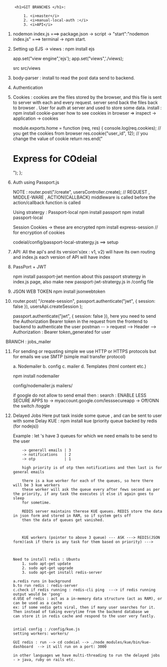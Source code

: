         <h1>GIT BRANCHES </h1>:

            1. <i>master</i>
            2. <i>manual-local-auth :</i>
            3. <i>API</i>

1.  nodemon index.js ===> package.json -> script -> "start":"nodemon index.js" ===> terminal ->
    npm start.

2.  Setting up EJS -> views
    : npm install ejs

    app.set("view engine",'ejs');
    app.set("views",'./views);

    src
    src/views

3.  body-parser : install to read the post data send to backend.
4.  Authentication
5.  Cookies : cookies are the files stored by the browser, and this file is sent to server with each
    and every request. server send back the files back to browser . User for auth at server and used
    to store some data.
    install : npm install cookie-parser
    how to see cookies in browser => inspect -> application -> cookies

    module.exports.home = function (req, res) {
    console.log(req.cookies); // you get the cookies from browser
    res.cookie("user_id", 12); // you change the value of cookie
    return res.end("<h1>Express for COdeial</h1>");
    };

6.  Auth using Passport.js

    NOTE :
    router.post("/create", usersController.create); // REQUEST , MIDDLE-WARE , ACTION(CALLBACK)
    middleware is called before the action/callback function is called

    Using stratergy : Passport-local
    npm install passport
    npm install passport-local

    Session Cookies -> these are encrypted
    npm install express-session // for encryption of cookies

    codeial/config/passport-local-stratergy.js ==> setup

7.  API:
    All the api's and its version's(ex : v1, v2) will have its own routing and index.js
    each version of API will have index

8.  PassPort + JWT

    npm install passport-jwt
    mention about this passport stratergy in index.js page, also make new passport-jwt-stratergy.js in
    /config file

9.  JSON WEB TOKEN
    npm install jsonwebtoken

10. router.post(
    "/create-session",
    passport.authenticate("jwt", { session: false }),
    usersApi.createSession
    );

    passport.authenticate("jwt", { session: false }),
    here you need to send the Authorization Bearer token in the request from the frontend to
    backend to authenticate the user
    postman -- > request --> Header --> Authorization : Bearer token_generated for user

BRANCH : jobs_mailer

11. For sending or requsting simple we use HTTP or HTTPS protocols
    but for emails we use SMTP (simple mail transfer protocol)

    a. Nodemailer
    b. config
    c. mailer
    d. Templates (html content etc.)

    npm install nodemailer

    config/nodemailer.js
    mailers/

    if google do not allow to send email then : search : ENABLE LESS SECURE APPS
    to -> myaccount.google.com/lesssecureapp -> Off/ONN the switch /toggle

12. Delayed Jobs
    Here put task inside some queue , and can be sent to user with some Delay
    KUE :
    npm install kue (priority queue backed by redis (for nodejs))

    Example : let 's have 3 queues for which we need emails to be send to the user

            -> generall emails | 3
            -> notifications   | 2
            -> otp             | 1

            high priority is of otp then notifications and then last is for general emails

            there is a kue worker for each of the queues, so here there will be 3 kue workers
            these worker will ask the queue every after fews second as per the priority, if any task the executes it else it again goes to sleep
            for sometime.

            REDIS server maintains therese KUE queues. REDIS store the data in json form and stored in RAM, so if system gets off
            then the data of queues get vanished.



            KUE workers (pointer to above 3 queue) --- ASK ---> REDIS(JSON form)(ask if there is any task for them based on priority) --->



        Need to install redis : Ubuntu
            1. sudo apt-get update
            2. sudo apt-get upgrade
            3. sudo apt-get install redis-server

        a.redis runs in background
        b.to run redis : redis-server
        c.check if redis running : redis-cli ping  ---> if redis running output would be 'pong'
        d.USE of redis : act as a in-memory data structure (act as RAM), or can be used as a cache
        ex: if some vedio gets viral, then if many user searches for it. Then instead of taking everytime from the backend database we
        can store it in redis cache and respond to the user very fastly.


        intial config : /config/kue.js
        setting workers: workers/

        GUI redis : run --> cd codeial --> ./node_modules/kue/bin/kue-dashboard  --> it will run on a port: 3000

        in other languages we have multi-threading to run the delayed jobs - > java, ruby on rails etc.
